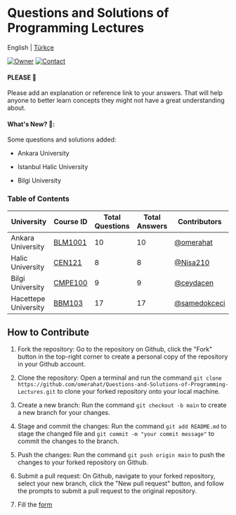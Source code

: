 # Questions and Solutions of Programming Lectures

English | [Türkçe](https://github.com/omerahat/Solitions/blob/master/readmetr.md)


<a id="top-page"></a>
[![Owner](https://img.shields.io/badge/owner-omerahat-red)](https://github.com/omerahat)
[![Contact](https://img.shields.io/badge/contact-linkedin-blue)](https://www.linkedin.com/in/%C3%B6mer-ahat-87807317a/)


#### PLEASE 🙏

Please add an explanation or reference link to your answers. That will help anyone to better learn concepts they might not have a great understanding about.

#### What's New? 🎉:

Some questions and solutions added:

  - Ankara University
 
  - Istanbul Halic University
  
  - Bilgi University


### Table of Contents 

| University           	| Course ID                                                                                                                     	| Total Questions 	| Total Answers 	| Contributors                                   	|
|----------------------	|-------------------------------------------------------------------------------------------------------------------------------	|-----------------	|---------------	|------------------------------------------------	|
| Ankara University    	| [BLM1001](https://github.com/omerahat/Questions-and-Solutions-of-Programming-Lectures/tree/main/Ankara%20University/BLM1001)  	| 10              	| 10            	| [@omerahat](https://github.com/omerahat)       	|
| Halic University     	| [CEN121](https://github.com/omerahat/Questions-and-Solutions-of-Programming-Lectures/tree/main/Halic%20Universitesi/CEN121)   	| 8               	| 8             	| [@Nisa210](https://github.com/Nisa210)         	|
| Bilgi University     	| [CMPE100](https://github.com/omerahat/Questions-and-Solutions-of-Programming-Lectures/tree/main/Bilgi%20Universitesi/CMPE100) 	| 9               	| 9             	| [@ceydacen](https://github.com/ceydacen)       	|
| Hacettepe University 	| [BBM103](https://github.com/omerahat/Questions-and-Solutions-of-Programming-Lectures/tree/main/Hacettepe%20University/BBM103) 	| 17              	| 17            	| [@samedokceci](https://github.com/samedokceci) 	|


## How to Contribute

1. Fork the repository: Go to the repository on Github, click the "Fork" button in the top-right corner to create a personal copy of the repository in your Github account.

2. Clone the repository: Open a terminal and run the command  ``` git clone https://github.com/omerahat/Questions-and-Solutions-of-Programming-Lectures.git ``` to clone your forked repository onto your local machine.

3. Create a new branch: Run the command ``` git checkout -b main ``` to create a new branch for your changes.

4. Stage and commit the changes: Run the command ``` git add README.md ``` to stage the changed file and  ``` git commit -m "your commit message" ``` to commit the changes to the branch.

5. Push the changes: Run the command ``` git push origin main ``` to push the changes to your forked repository on Github.

6. Submit a pull request: On Github, navigate to your forked repository, select your new branch, click the "New pull request" button, and follow the prompts to submit a pull request to the original repository.

7. Fill the [form](https://forms.gle/dpNRq9Da77t7aVeS7)



